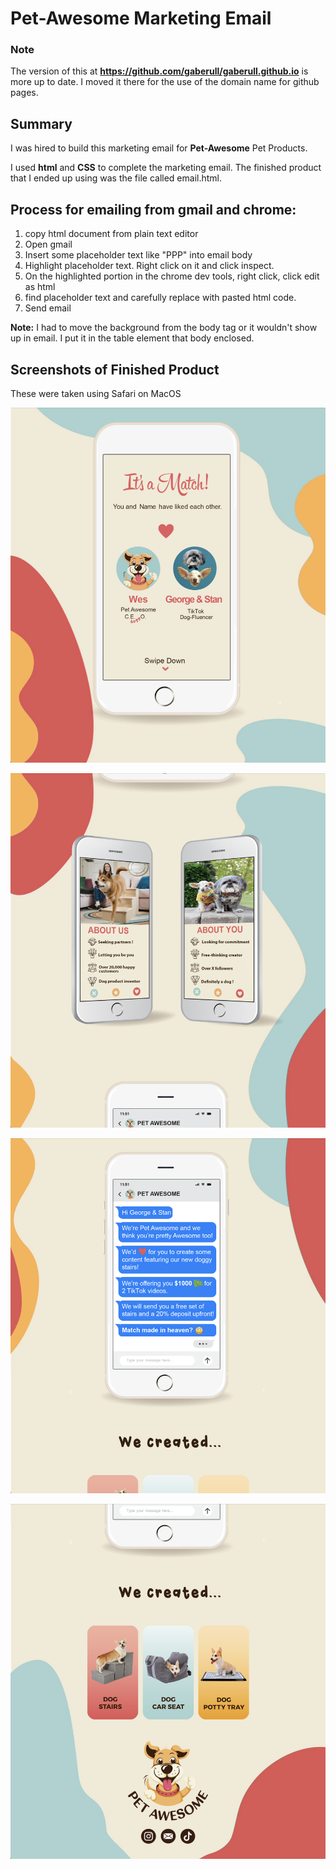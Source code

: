 
# Pet-Awesome Marketing Email

### Note

The version of this at **<https://github.com/gaberull/gaberull.github.io>** is more up to date. I moved it there for the use of the domain name for github pages. 

## Summary

I was hired to build this marketing email for **Pet-Awesome** Pet Products. 

I used **html** and **CSS** to complete the marketing email. The finished product that I ended up using was the file called email.html.

## Process for emailing from gmail and chrome:

1. copy html document from plain text editor
2. Open gmail
3. Insert some placeholder text like "PPP" into email body
4. Highlight placeholder text. Right click on it and click inspect.
5. On the highlighted portion in the chrome dev tools, right click, click edit as html
6. find placeholder text and carefully replace with pasted html code.
7. Send email

**Note:** I had to move the background from the body tag or it wouldn't show up in email. I put it in the table element that body enclosed. 

## Screenshots of Finished Product
These were taken using Safari on MacOS

![screenshot_1](images/screenshots/email_screenshot_1.png)

![screenshot_2](images/screenshots/email_screenshot_2.png)

![screenshot_3](images/screenshots/email_screenshot_3.png)

![screenshot_4](images/screenshots/email_screenshot_4.png)
